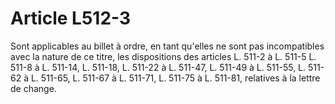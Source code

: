 # Article L512-3

Sont applicables au billet à ordre, en tant qu'elles ne sont pas incompatibles avec la nature de ce titre, les dispositions des articles L. 511-2 à L. 511-5 L. 511-8 à L. 511-14, L. 511-18, L. 511-22 à L. 511-47, L. 511-49 à L. 511-55, L. 511-62 à L. 511-65, L. 511-67 à L. 511-71, L. 511-75 à L. 511-81, relatives à la lettre de change.
